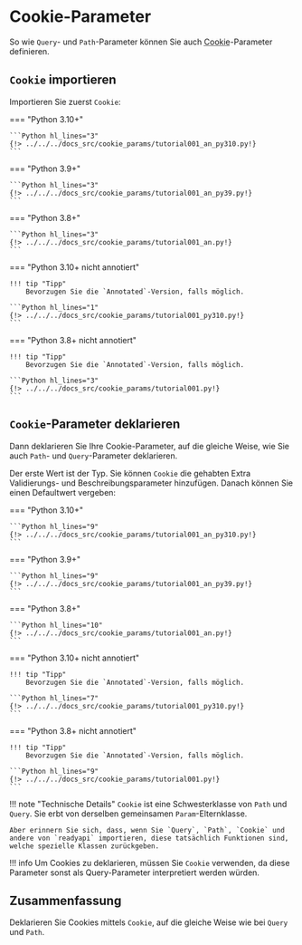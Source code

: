 # Cookie-Parameter

So wie `Query`- und `Path`-Parameter können Sie auch <abbr title='Cookie – „Keks“: Mechanismus, der kurze Daten in Textform im Browser des Benutzers speichert und abfragt'>Cookie</abbr>-Parameter definieren.

## `Cookie` importieren

Importieren Sie zuerst `Cookie`:

=== "Python 3.10+"

    ```Python hl_lines="3"
    {!> ../../../docs_src/cookie_params/tutorial001_an_py310.py!}
    ```

=== "Python 3.9+"

    ```Python hl_lines="3"
    {!> ../../../docs_src/cookie_params/tutorial001_an_py39.py!}
    ```

=== "Python 3.8+"

    ```Python hl_lines="3"
    {!> ../../../docs_src/cookie_params/tutorial001_an.py!}
    ```

=== "Python 3.10+ nicht annotiert"

    !!! tip "Tipp"
        Bevorzugen Sie die `Annotated`-Version, falls möglich.

    ```Python hl_lines="1"
    {!> ../../../docs_src/cookie_params/tutorial001_py310.py!}
    ```

=== "Python 3.8+ nicht annotiert"

    !!! tip "Tipp"
        Bevorzugen Sie die `Annotated`-Version, falls möglich.

    ```Python hl_lines="3"
    {!> ../../../docs_src/cookie_params/tutorial001.py!}
    ```

## `Cookie`-Parameter deklarieren

Dann deklarieren Sie Ihre Cookie-Parameter, auf die gleiche Weise, wie Sie auch `Path`- und `Query`-Parameter deklarieren.

Der erste Wert ist der Typ. Sie können `Cookie` die gehabten Extra Validierungs- und Beschreibungsparameter hinzufügen. Danach können Sie einen Defaultwert vergeben:

=== "Python 3.10+"

    ```Python hl_lines="9"
    {!> ../../../docs_src/cookie_params/tutorial001_an_py310.py!}
    ```

=== "Python 3.9+"

    ```Python hl_lines="9"
    {!> ../../../docs_src/cookie_params/tutorial001_an_py39.py!}
    ```

=== "Python 3.8+"

    ```Python hl_lines="10"
    {!> ../../../docs_src/cookie_params/tutorial001_an.py!}
    ```

=== "Python 3.10+ nicht annotiert"

    !!! tip "Tipp"
        Bevorzugen Sie die `Annotated`-Version, falls möglich.

    ```Python hl_lines="7"
    {!> ../../../docs_src/cookie_params/tutorial001_py310.py!}
    ```

=== "Python 3.8+ nicht annotiert"

    !!! tip "Tipp"
        Bevorzugen Sie die `Annotated`-Version, falls möglich.

    ```Python hl_lines="9"
    {!> ../../../docs_src/cookie_params/tutorial001.py!}
    ```

!!! note "Technische Details"
    `Cookie` ist eine Schwesterklasse von `Path` und `Query`. Sie erbt von derselben gemeinsamen `Param`-Elternklasse.

    Aber erinnern Sie sich, dass, wenn Sie `Query`, `Path`, `Cookie` und andere von `readyapi` importieren, diese tatsächlich Funktionen sind, welche spezielle Klassen zurückgeben.

!!! info
    Um Cookies zu deklarieren, müssen Sie `Cookie` verwenden, da diese Parameter sonst als Query-Parameter interpretiert werden würden.

## Zusammenfassung

Deklarieren Sie Cookies mittels `Cookie`, auf die gleiche Weise wie bei `Query` und `Path`.
